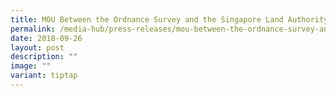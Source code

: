 ```yaml
---
title: MOU Between the Ordnance Survey and the Singapore Land Authority
permalink: /media-hub/press-releases/mou-between-the-ordnance-survey-and-the-singapore-land-authority/
date: 2018-09-26
layout: post
description: ""
image: ""
variant: tiptap
---
```


